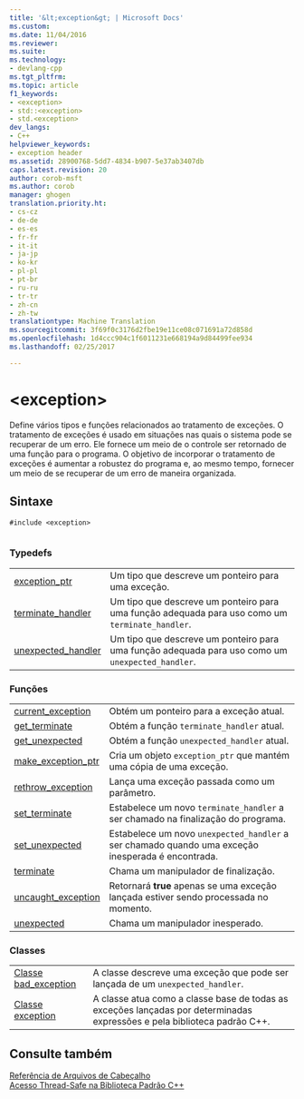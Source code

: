 ```yaml
---
title: '&lt;exception&gt; | Microsoft Docs'
ms.custom: 
ms.date: 11/04/2016
ms.reviewer: 
ms.suite: 
ms.technology:
- devlang-cpp
ms.tgt_pltfrm: 
ms.topic: article
f1_keywords:
- <exception>
- std::<exception>
- std.<exception>
dev_langs:
- C++
helpviewer_keywords:
- exception header
ms.assetid: 28900768-5dd7-4834-b907-5e37ab3407db
caps.latest.revision: 20
author: corob-msft
ms.author: corob
manager: ghogen
translation.priority.ht:
- cs-cz
- de-de
- es-es
- fr-fr
- it-it
- ja-jp
- ko-kr
- pl-pl
- pt-br
- ru-ru
- tr-tr
- zh-cn
- zh-tw
translationtype: Machine Translation
ms.sourcegitcommit: 3f69f0c3176d2fbe19e11ce08c071691a72d858d
ms.openlocfilehash: 1d4ccc904c1f6011231e668194a9d84499fee934
ms.lasthandoff: 02/25/2017

---
```

# <a name="ltexceptiongt"></a>&lt;exception&gt;
Define vários tipos e funções relacionados ao tratamento de exceções. O tratamento de exceções é usado em situações nas quais o sistema pode se recuperar de um erro. Ele fornece um meio de o controle ser retornado de uma função para o programa. O objetivo de incorporar o tratamento de exceções é aumentar a robustez do programa e, ao mesmo tempo, fornecer um meio de se recuperar de um erro de maneira organizada.  
  
## <a name="syntax"></a>Sintaxe  
  
```  
#include <exception>  
  
```  
  
### <a name="typedefs"></a>Typedefs  
  
|||  
|-|-|  
|[exception_ptr](../standard-library/exception-typedefs.md#exception_ptr)|Um tipo que descreve um ponteiro para uma exceção.|  
|[terminate_handler](../standard-library/exception-typedefs.md#terminate_handler)|Um tipo que descreve um ponteiro para uma função adequada para uso como um `terminate_handler`.|  
|[unexpected_handler](../standard-library/exception-typedefs.md#unexpected_handler)|Um tipo que descreve um ponteiro para uma função adequada para uso como um `unexpected_handler`.|  
  
### <a name="functions"></a>Funções  
  
|||  
|-|-|  
|[current_exception](../standard-library/exception-functions.md#current_exception)|Obtém um ponteiro para a exceção atual.|  
|[get_terminate](../standard-library/exception-functions.md#get_terminate)|Obtém a função `terminate_handler` atual.|  
|[get_unexpected](../standard-library/exception-functions.md#get_unexpected)|Obtém a função `unexpected_handler` atual.|  
|[make_exception_ptr](../standard-library/exception-functions.md#make_exception_ptr)|Cria um objeto `exception_ptr` que mantém uma cópia de uma exceção.|  
|[rethrow_exception](../standard-library/exception-functions.md#rethrow_exception)|Lança uma exceção passada como um parâmetro.|  
|[set_terminate](../standard-library/exception-functions.md#set_terminate)|Estabelece um novo `terminate_handler` a ser chamado na finalização do programa.|  
|[set_unexpected](../standard-library/exception-functions.md#set_unexpected)|Estabelece um novo `unexpected_handler` a ser chamado quando uma exceção inesperada é encontrada.|  
|[terminate](../standard-library/exception-functions.md#terminate)|Chama um manipulador de finalização.|  
|[uncaught_exception](../standard-library/exception-functions.md#uncaught_exception)|Retornará **true** apenas se uma exceção lançada estiver sendo processada no momento.|  
|[unexpected](../standard-library/exception-functions.md#unexpected)|Chama um manipulador inesperado.|  
  
### <a name="classes"></a>Classes  
  
|||  
|-|-|  
|[Classe bad_exception](../standard-library/bad-exception-class.md)|A classe descreve uma exceção que pode ser lançada de um `unexpected_handler`.|  
|[Classe exception](../standard-library/exception-class.md)|A classe atua como a classe base de todas as exceções lançadas por determinadas expressões e pela biblioteca padrão C++.|  
  
## <a name="see-also"></a>Consulte também  
 [Referência de Arquivos de Cabeçalho](../standard-library/cpp-standard-library-header-files.md)   
 [Acesso Thread-Safe na Biblioteca Padrão C++](../standard-library/thread-safety-in-the-cpp-standard-library.md)


